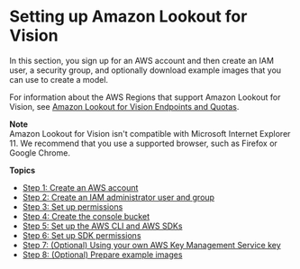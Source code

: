 # Setting up Amazon Lookout for Vision<a name="su-set-up"></a>

In this section, you sign up for an AWS account and then create an IAM user, a security group, and optionally download example images that you can use to create a model\. 

For information about the AWS Regions that support Amazon Lookout for Vision, see [Amazon Lookout for Vision Endpoints and Quotas](https://docs.aws.amazon.com/general/latest/gr/lookoutvision_region.html)\.

**Note**  
Amazon Lookout for Vision isn't compatible with Microsoft Internet Explorer 11\. We recommend that you use a supported browser, such as Firefox or Google Chrome\. 

**Topics**
+ [Step 1: Create an AWS account](su-account.md)
+ [Step 2: Create an IAM administrator user and group](su-account-user.md)
+ [Step 3: Set up permissions](su-setup-permissions.md)
+ [Step 4: Create the console bucket](su-create-console-bucket.md)
+ [Step 5: Set up the AWS CLI and AWS SDKs](su-awscli-sdk.md)
+ [Step 6: Set up SDK permissions](su-sdk-permissions.md)
+ [Step 7: \(Optional\) Using your own AWS Key Management Service key](su-kms-encryption.md)
+ [Step 8: \(Optional\) Prepare example images](su-prepare-example-images.md)